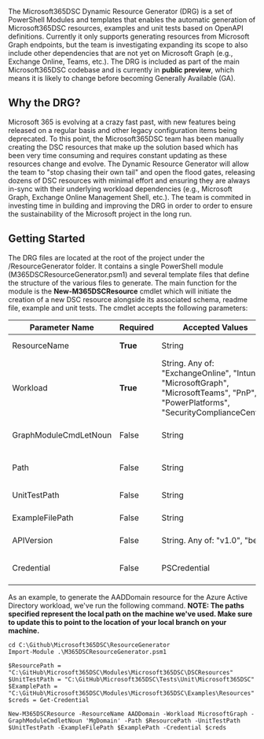 The Microsoft365DSC Dynamic Resource Generator (DRG) is a set of PowerShell Modules and templates that enables the automatic generation of Microsoft365DSC resources, examples and unit tests based on OpenAPI definitions. Currently it only supports generating resources from Microsoft Graph endpoints, but the team is investigating expanding its scope to also include other dependencies that are not yet on Microsoft Graph (e.g., Exchange Online, Teams, etc.). The DRG is included as part of the main Microsoft365DSC codebase and is currently in **public preview**, which means it is likely to change before becoming Generally Available (GA).

## Why the DRG?

Microsoft 365 is evolving at a crazy fast past, with new features being released on a regular basis and other legacy configuration items being deprecated. To this point, the Microsoft365DSC team has been manually creating the DSC resources that make up the solution based which has been very time consuming and requires constant updating as these resources change and evolve. The Dynamic Resource Generator will allow the team to "stop chasing their own tail" and open the flood gates, releasing dozens of DSC resources with minimal effort and ensuring they are always in-sync with their underlying workload dependencies (e.g., Microsoft Graph, Exchange Online Management Shell, etc.). The team is commited in investing time in building and improving the DRG in order to order to ensure the sustainability of the Microsoft project in the long run.

## Getting Started

The DRG files are located at the root of the project under the /ResourceGenerator folder. It contains a single PowerShell module (M365DSCResourceGenerator.psm1) and several template files that define the structure of the various files to generate. The main function for the module is the **New-M365DSCResource** cmdlet which will initiate the creation of a new DSC resource alongside its associated schema, readme file, example and unit tests. The cmdlet accepts the following parameters:

|Parameter Name|Required|Accepted Values|Description|
---|---|---|---|
|ResourceName|**True**|String|The name of the resource to be generated. E.g., AADDomain, IntuneResourcex, etc.|
|Workload|**True**|String. Any of: "ExchangeOnline", "Intune", "MicrosoftGraph", "MicrosoftTeams", "PnP", "PowerPlatforms", "SecurityComplianceCenter"|The name of the Microsoft 365 workload associated with the resource to be generated|
|GraphModuleCmdLetNoun|False|String|The noun part of the cmdlet associated with the resource. E.g., for the AADDomain resource, the associated cmdlets is Get-MgDomain. Therefore the value for this property is 'MgDomain'.|
|Path|False|String|Local path to the root DSCResources folder where all the DSC Resources are being stored (e.g., C:\Github\Microsoft365DSC\Modules\Microsoft365DSC\DSCResources)|
|UnitTestPath|False|String|Local path to the root of the unit test folder (e.g., C:\GitHub\Microsoft365DSC\Tests\Unit\Microsoft365DSC)|
|ExampleFilePath|False|String|Local path to the root of the examples Ressources' folder (e.g. C:\GitHub\Microsoft365DSC\Modules\Microsoft365DSC\Examples\Resources)|
|APIVersion|False|String. Any of: "v1.0", "beta"|Represents what version of the Microsoft Graph APIs to use. Should use 'v1.0' whenever possible.|
|Credential|False|PSCredential|Credentials of a Microsoft 365 account that will be used to take a snapshot of the resource to be generated from a given tenant. This is used to generate the examples. **Use a test tenant**.|

As an example, to generate the AADDomain resource for the Azure Active Directory workload, we've run the following command. **NOTE: The paths specified represent the local path on the machine we've used. Make sure to update this to point to the location of your local branch on your machine.**

```
cd C:\Github\Microsoft365DSC\ResourceGenerator
Import-Module .\M365DSCResourceGenerator.psm1

$ResourcePath = "C:\GitHub\Microsoft365DSC\Modules\Microsoft365DSC\DSCResources"
$UnitTestPath = "C:\GitHub\Microsoft365DSC\Tests\Unit\Microsoft365DSC"
$ExamplePath = "C:\GitHub\Microsoft365DSC\Modules\Microsoft365DSC\Examples\Resources"
$creds = Get-Credential

New-M365DSCResource -ResourceName AADDomain -Workload MicrosoftGraph -GraphModuleCmdletNoun 'MgDomain' -Path $ResourcePath -UnitTestPath $UnitTestPath -ExampleFilePath $ExamplePath -Credential $creds
```
